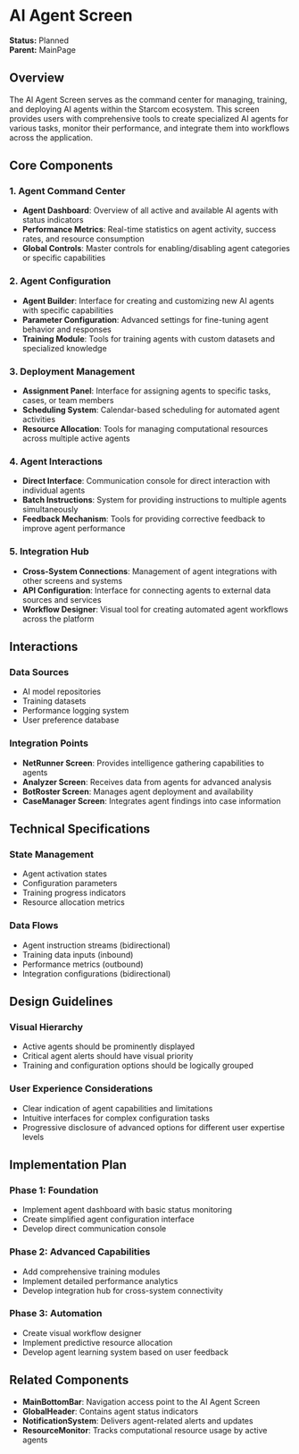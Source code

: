 # AI Agent Screen

**Status:** Planned  
**Parent:** MainPage

## Overview

The AI Agent Screen serves as the command center for managing, training, and deploying AI agents within the Starcom ecosystem. This screen provides users with comprehensive tools to create specialized AI agents for various tasks, monitor their performance, and integrate them into workflows across the application.

## Core Components

### 1. Agent Command Center

- **Agent Dashboard**: Overview of all active and available AI agents with status indicators
- **Performance Metrics**: Real-time statistics on agent activity, success rates, and resource consumption
- **Global Controls**: Master controls for enabling/disabling agent categories or specific capabilities

### 2. Agent Configuration

- **Agent Builder**: Interface for creating and customizing new AI agents with specific capabilities
- **Parameter Configuration**: Advanced settings for fine-tuning agent behavior and responses
- **Training Module**: Tools for training agents with custom datasets and specialized knowledge

### 3. Deployment Management

- **Assignment Panel**: Interface for assigning agents to specific tasks, cases, or team members
- **Scheduling System**: Calendar-based scheduling for automated agent activities
- **Resource Allocation**: Tools for managing computational resources across multiple active agents

### 4. Agent Interactions

- **Direct Interface**: Communication console for direct interaction with individual agents
- **Batch Instructions**: System for providing instructions to multiple agents simultaneously
- **Feedback Mechanism**: Tools for providing corrective feedback to improve agent performance

### 5. Integration Hub

- **Cross-System Connections**: Management of agent integrations with other screens and systems
- **API Configuration**: Interface for connecting agents to external data sources and services
- **Workflow Designer**: Visual tool for creating automated agent workflows across the platform

## Interactions

### Data Sources
- AI model repositories
- Training datasets
- Performance logging system
- User preference database

### Integration Points
- **NetRunner Screen**: Provides intelligence gathering capabilities to agents
- **Analyzer Screen**: Receives data from agents for advanced analysis
- **BotRoster Screen**: Manages agent deployment and availability
- **CaseManager Screen**: Integrates agent findings into case information

## Technical Specifications

### State Management
- Agent activation states
- Configuration parameters
- Training progress indicators
- Resource allocation metrics

### Data Flows
- Agent instruction streams (bidirectional)
- Training data inputs (inbound)
- Performance metrics (outbound)
- Integration configurations (bidirectional)

## Design Guidelines

### Visual Hierarchy
- Active agents should be prominently displayed
- Critical agent alerts should have visual priority
- Training and configuration options should be logically grouped

### User Experience Considerations
- Clear indication of agent capabilities and limitations
- Intuitive interfaces for complex configuration tasks
- Progressive disclosure of advanced options for different user expertise levels

## Implementation Plan

### Phase 1: Foundation
- Implement agent dashboard with basic status monitoring
- Create simplified agent configuration interface
- Develop direct communication console

### Phase 2: Advanced Capabilities
- Add comprehensive training modules
- Implement detailed performance analytics
- Develop integration hub for cross-system connectivity

### Phase 3: Automation
- Create visual workflow designer
- Implement predictive resource allocation
- Develop agent learning system based on user feedback

## Related Components

- **MainBottomBar**: Navigation access point to the AI Agent Screen
- **GlobalHeader**: Contains agent status indicators
- **NotificationSystem**: Delivers agent-related alerts and updates
- **ResourceMonitor**: Tracks computational resource usage by active agents
